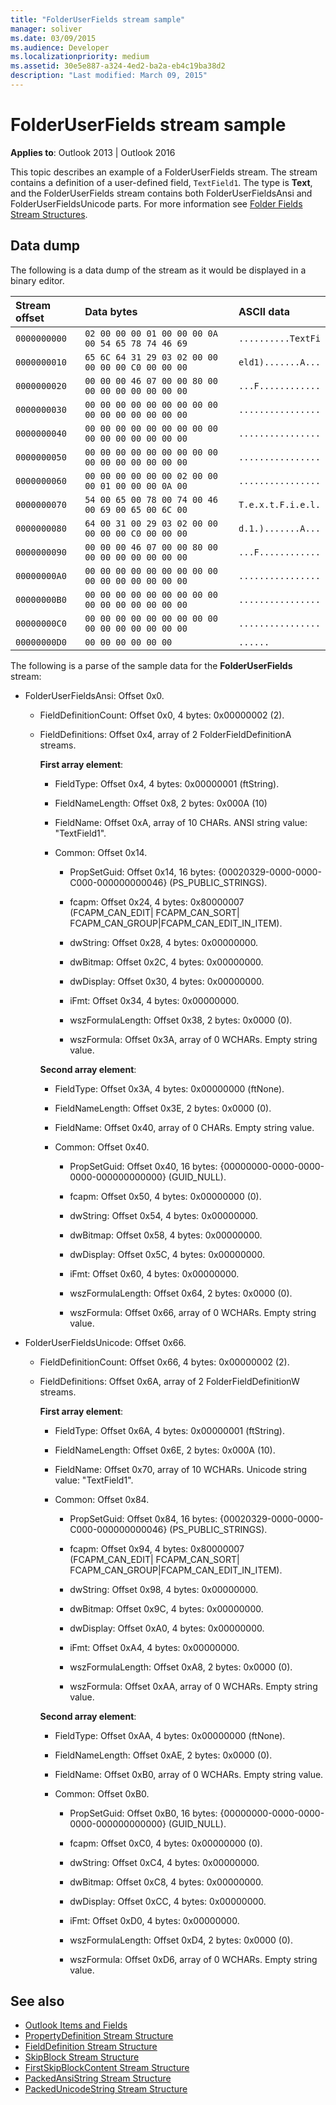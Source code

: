 ```yaml
---
title: "FolderUserFields stream sample"
manager: soliver
ms.date: 03/09/2015
ms.audience: Developer
ms.localizationpriority: medium
ms.assetid: 30e5e887-a324-4ed2-ba2a-eb4c19ba38d2
description: "Last modified: March 09, 2015"
---
```


# FolderUserFields stream sample

**Applies to**: Outlook 2013 | Outlook 2016 
  
This topic describes an example of a FolderUserFields stream. The stream contains a definition of a user-defined field,  `TextField1`. The type is **Text**, and the FolderUserFields stream contains both FolderUserFieldsAnsi and FolderUserFieldsUnicode parts. For more information see [Folder Fields Stream Structures](folder-fields-stream-structures.md).
  
## Data dump

The following is a data dump of the stream as it would be displayed in a binary editor.
  
|Stream offset|Data bytes|ASCII data|
|:-----|:-----|:-----|
| `0000000000` <br/> | `02 00 00 00 01 00 00 00 0A 00 54 65 78 74 46 69` <br/> | `..........TextFi` <br/> |
| `0000000010` <br/> | `65 6C 64 31 29 03 02 00 00 00 00 00 C0 00 00 00` <br/> | `eld1).......A...` <br/> |
| `0000000020` <br/> | `00 00 00 46 07 00 00 80 00 00 00 00 00 00 00 00` <br/> | `...F............` <br/> |
| `0000000030` <br/> | `00 00 00 00 00 00 00 00 00 00 00 00 00 00 00 00` <br/> | `................` <br/> |
| `0000000040` <br/> | `00 00 00 00 00 00 00 00 00 00 00 00 00 00 00 00` <br/> | `................` <br/> |
| `0000000050` <br/> | `00 00 00 00 00 00 00 00 00 00 00 00 00 00 00 00` <br/> | `................` <br/> |
| `0000000060` <br/> | `00 00 00 00 00 00 02 00 00 00 01 00 00 00 0A 00` <br/> | `................` <br/> |
| `0000000070` <br/> | `54 00 65 00 78 00 74 00 46 00 69 00 65 00 6C 00` <br/> | `T.e.x.t.F.i.e.l.` <br/> |
| `0000000080` <br/> | `64 00 31 00 29 03 02 00 00 00 00 00 C0 00 00 00` <br/> | `d.1.).......A...` <br/> |
| `0000000090` <br/> | `00 00 00 46 07 00 00 80 00 00 00 00 00 00 00 00` <br/> | `...F............` <br/> |
| `00000000A0` <br/> | `00 00 00 00 00 00 00 00 00 00 00 00 00 00 00 00` <br/> | `................` <br/> |
| `00000000B0` <br/> | `00 00 00 00 00 00 00 00 00 00 00 00 00 00 00 00` <br/> | `................` <br/> |
| `00000000C0` <br/> | `00 00 00 00 00 00 00 00 00 00 00 00 00 00 00 00` <br/> | `................` <br/> |
| `00000000D0` <br/> | `00 00 00 00 00 00` <br/> | `......` <br/> |
   

The following is a parse of the sample data for the **FolderUserFields** stream:
  
- FolderUserFieldsAnsi: Offset 0x0.
    
  - FieldDefinitionCount: Offset 0x0, 4 bytes: 0x00000002 (2).
    
  - FieldDefinitions: Offset 0x4, array of 2 FolderFieldDefinitionA streams.
    
    **First array element**:
    
    - FieldType: Offset 0x4, 4 bytes: 0x00000001 (ftString).
      
    - FieldNameLength: Offset 0x8, 2 bytes: 0x000A (10)
      
    - FieldName: Offset 0xA, array of 10 CHARs. ANSI string value: "TextField1".
      
    - Common: Offset 0x14.
    
      - PropSetGuid: Offset 0x14, 16 bytes: {00020329-0000-0000-C000-000000000046} (PS_PUBLIC_STRINGS).
        
      - fcapm: Offset 0x24, 4 bytes: 0x80000007 (FCAPM_CAN_EDIT| FCAPM_CAN_SORT| FCAPM_CAN_GROUP|FCAPM_CAN_EDIT_IN_ITEM).
        
      - dwString: Offset 0x28, 4 bytes: 0x00000000.
        
      - dwBitmap: Offset 0x2C, 4 bytes: 0x00000000.
        
      - dwDisplay: Offset 0x30, 4 bytes: 0x00000000.
        
      - iFmt: Offset 0x34, 4 bytes: 0x00000000.
        
      - wszFormulaLength: Offset 0x38, 2 bytes: 0x0000 (0).
        
      - wszFormula: Offset 0x3A, array of 0 WCHARs. Empty string value.
    
    **Second array element**:
    
    - FieldType: Offset 0x3A, 4 bytes: 0x00000000 (ftNone).
      
    - FieldNameLength: Offset 0x3E, 2 bytes: 0x0000 (0).
      
    - FieldName: Offset 0x40, array of 0 CHARs. Empty string value.
      
    - Common: Offset 0x40.
    
      - PropSetGuid: Offset 0x40, 16 bytes: {00000000-0000-0000-0000-000000000000} (GUID_NULL).
        
      - fcapm: Offset 0x50, 4 bytes: 0x00000000 (0).
        
      - dwString: Offset 0x54, 4 bytes: 0x00000000.
        
      - dwBitmap: Offset 0x58, 4 bytes: 0x00000000.
        
      - dwDisplay: Offset 0x5C, 4 bytes: 0x00000000.
        
      - iFmt: Offset 0x60, 4 bytes: 0x00000000.
        
      - wszFormulaLength: Offset 0x64, 2 bytes: 0x0000 (0).
        
      - wszFormula: Offset 0x66, array of 0 WCHARs. Empty string value.
    
- FolderUserFieldsUnicode: Offset 0x66.
    
  - FieldDefinitionCount: Offset 0x66, 4 bytes: 0x00000002 (2).
    
  - FieldDefinitions: Offset 0x6A, array of 2 FolderFieldDefinitionW streams.
    
    **First array element**:
    
    - FieldType: Offset 0x6A, 4 bytes: 0x00000001 (ftString).
      
    - FieldNameLength: Offset 0x6E, 2 bytes: 0x000A (10).
      
    - FieldName: Offset 0x70, array of 10 WCHARs. Unicode string value: "TextField1".
      
    - Common: Offset 0x84.
    
      - PropSetGuid: Offset 0x84, 16 bytes: {00020329-0000-0000-C000-000000000046} (PS_PUBLIC_STRINGS).
        
      - fcapm: Offset 0x94, 4 bytes: 0x80000007 (FCAPM_CAN_EDIT| FCAPM_CAN_SORT| FCAPM_CAN_GROUP|FCAPM_CAN_EDIT_IN_ITEM).
        
      - dwString: Offset 0x98, 4 bytes: 0x00000000.
        
      - dwBitmap: Offset 0x9C, 4 bytes: 0x00000000.
        
      - dwDisplay: Offset 0xA0, 4 bytes: 0x00000000.
        
      - iFmt: Offset 0xA4, 4 bytes: 0x00000000.
        
      - wszFormulaLength: Offset 0xA8, 2 bytes: 0x0000 (0).
        
      - wszFormula: Offset 0xAA, array of 0 WCHARs. Empty string value.
    
    **Second array element**:
    
    - FieldType: Offset 0xAA, 4 bytes: 0x00000000 (ftNone).
      
    - FieldNameLength: Offset 0xAE, 2 bytes: 0x0000 (0).
      
    - FieldName: Offset 0xB0, array of 0 WCHARs. Empty string value.
      
    - Common: Offset 0xB0.
    
      - PropSetGuid: Offset 0xB0, 16 bytes: {00000000-0000-0000-0000-000000000000} (GUID_NULL).
        
      - fcapm: Offset 0xC0, 4 bytes: 0x00000000 (0).
        
      - dwString: Offset 0xC4, 4 bytes: 0x00000000.
        
      - dwBitmap: Offset 0xC8, 4 bytes: 0x00000000.
        
      - dwDisplay: Offset 0xCC, 4 bytes: 0x00000000.
        
      - iFmt: Offset 0xD0, 4 bytes: 0x00000000.
        
      - wszFormulaLength: Offset 0xD4, 2 bytes: 0x0000 (0).
        
      - wszFormula: Offset 0xD6, array of 0 WCHARs. Empty string value.
    
## See also

- [Outlook Items and Fields](outlook-items-and-fields.md)
- [PropertyDefinition Stream Structure](propertydefinition-stream-structure.md)
- [FieldDefinition Stream Structure](fielddefinition-stream-structure.md)
- [SkipBlock Stream Structure](skipblock-stream-structure.md)
- [FirstSkipBlockContent Stream Structure](firstskipblockcontent-stream-structure.md)
- [PackedAnsiString Stream Structure](packedansistring-stream-structure.md)
- [PackedUnicodeString Stream Structure](packedunicodestring-stream-structure.md)

